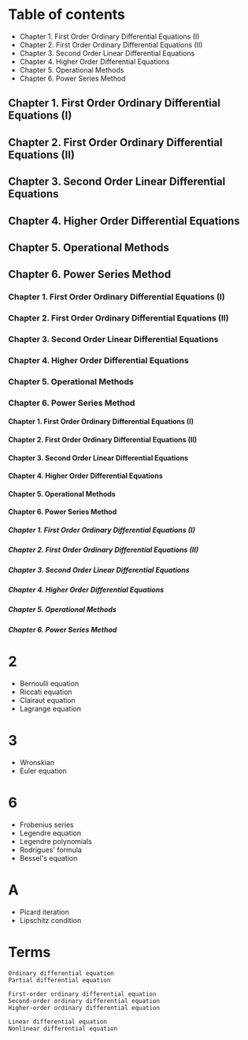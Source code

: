 # Table of contents
- Chapter 1. First Order Ordinary Differential Equations (I)
- Chapter 2. First Order Ordinary Differential Equations (II)
- Chapter 3. Second Order Linear Differential Equations
- Chapter 4. Higher Order Differential Equations
- Chapter 5. Operational Methods
- Chapter 6. Power Series Method


## Chapter 1. First Order Ordinary Differential Equations (I)
## Chapter 2. First Order Ordinary Differential Equations (II)
## Chapter 3. Second Order Linear Differential Equations
## Chapter 4. Higher Order Differential Equations
## Chapter 5. Operational Methods
## Chapter 6. Power Series Method


### Chapter 1. First Order Ordinary Differential Equations (I)
### Chapter 2. First Order Ordinary Differential Equations (II)
### Chapter 3. Second Order Linear Differential Equations
### Chapter 4. Higher Order Differential Equations
### Chapter 5. Operational Methods
### Chapter 6. Power Series Method


#### Chapter 1. First Order Ordinary Differential Equations (I)
#### Chapter 2. First Order Ordinary Differential Equations (II)
#### Chapter 3. Second Order Linear Differential Equations
#### Chapter 4. Higher Order Differential Equations
#### Chapter 5. Operational Methods
#### Chapter 6. Power Series Method


##### Chapter 1. First Order Ordinary Differential Equations (I)
##### Chapter 2. First Order Ordinary Differential Equations (II)
##### Chapter 3. Second Order Linear Differential Equations
##### Chapter 4. Higher Order Differential Equations
##### Chapter 5. Operational Methods
##### Chapter 6. Power Series Method


# 2
- Bernoulli equation
- Riccati equation
- Clairaut equation
- Lagrange equation

# 3
- Wronskian
- Euler equation

# 6
- Frobenius series
- Legendre equation
- Legendre polynomials
- Rodrigues' formula
- Bessel's equation

# A
- Picard iteration
- Lipschitz condition

# Terms
```
Ordinary differential equation
Partial differential equation

First-order ordinary differential equation
Second-order ordinary differential equation
Higher-order ordinary differential equation

Linear differential equation
Nonlinear differential equation
```
